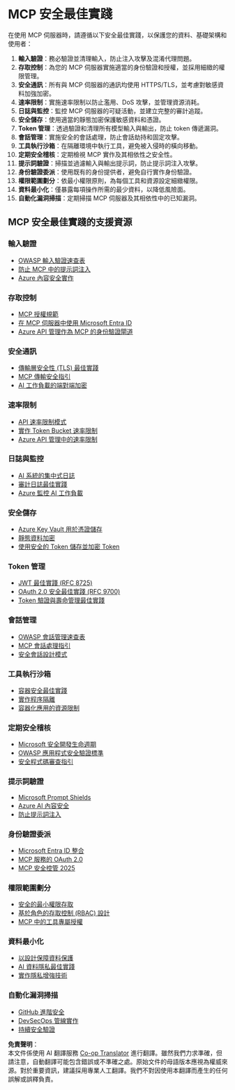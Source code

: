 <!--
CO_OP_TRANSLATOR_METADATA:
{
  "original_hash": "90bfc6f3be00e34f6124e2a24bf94167",
  "translation_date": "2025-07-16T23:07:14+00:00",
  "source_file": "02-Security/mcp-best-practices.md",
  "language_code": "tw"
}
-->
# MCP 安全最佳實踐

在使用 MCP 伺服器時，請遵循以下安全最佳實踐，以保護您的資料、基礎架構和使用者：

1. **輸入驗證**：務必驗證並清理輸入，防止注入攻擊及混淆代理問題。
2. **存取控制**：為您的 MCP 伺服器實施適當的身份驗證和授權，並採用細緻的權限管理。
3. **安全通訊**：所有與 MCP 伺服器的通訊均使用 HTTPS/TLS，並考慮對敏感資料加強加密。
4. **速率限制**：實施速率限制以防止濫用、DoS 攻擊，並管理資源消耗。
5. **日誌與監控**：監控 MCP 伺服器的可疑活動，並建立完整的審計追蹤。
6. **安全儲存**：使用適當的靜態加密保護敏感資料和憑證。
7. **Token 管理**：透過驗證和清理所有模型輸入與輸出，防止 token 傳遞漏洞。
8. **會話管理**：實施安全的會話處理，防止會話劫持和固定攻擊。
9. **工具執行沙箱**：在隔離環境中執行工具，避免被入侵時的橫向移動。
10. **定期安全稽核**：定期檢視 MCP 實作及其相依性之安全性。
11. **提示詞驗證**：掃描並過濾輸入與輸出提示詞，防止提示詞注入攻擊。
12. **身份驗證委派**：使用既有的身份提供者，避免自行實作身份驗證。
13. **權限範圍劃分**：依最小權限原則，為每個工具和資源設定細緻權限。
14. **資料最小化**：僅暴露每項操作所需的最少資料，以降低風險面。
15. **自動化漏洞掃描**：定期掃描 MCP 伺服器及其相依性中的已知漏洞。

## MCP 安全最佳實踐的支援資源

### 輸入驗證
- [OWASP 輸入驗證速查表](https://cheatsheetseries.owasp.org/cheatsheets/Input_Validation_Cheat_Sheet.html)
- [防止 MCP 中的提示詞注入](https://modelcontextprotocol.io/docs/guides/security)
- [Azure 內容安全實作](./azure-content-safety-implementation.md)

### 存取控制
- [MCP 授權規範](https://modelcontextprotocol.io/specification/draft/basic/authorization)
- [在 MCP 伺服器中使用 Microsoft Entra ID](https://den.dev/blog/mcp-server-auth-entra-id-session/)
- [Azure API 管理作為 MCP 的身份驗證閘道](https://techcommunity.microsoft.com/blog/integrationsonazureblog/azure-api-management-your-auth-gateway-for-mcp-servers/4402690)

### 安全通訊
- [傳輸層安全性 (TLS) 最佳實踐](https://learn.microsoft.com/security/engineering/solving-tls)
- [MCP 傳輸安全指引](https://modelcontextprotocol.io/docs/concepts/transports)
- [AI 工作負載的端對端加密](https://learn.microsoft.com/azure/architecture/example-scenario/confidential/end-to-end-encryption)

### 速率限制
- [API 速率限制模式](https://learn.microsoft.com/azure/architecture/patterns/rate-limiting-pattern)
- [實作 Token Bucket 速率限制](https://konghq.com/blog/engineering/how-to-design-a-scalable-rate-limiting-algorithm)
- [Azure API 管理中的速率限制](https://learn.microsoft.com/azure/api-management/rate-limit-policy)

### 日誌與監控
- [AI 系統的集中式日誌](https://learn.microsoft.com/azure/architecture/example-scenario/logging/centralized-logging)
- [審計日誌最佳實踐](https://cheatsheetseries.owasp.org/cheatsheets/Logging_Cheat_Sheet.html)
- [Azure 監控 AI 工作負載](https://learn.microsoft.com/azure/azure-monitor/overview)

### 安全儲存
- [Azure Key Vault 用於憑證儲存](https://learn.microsoft.com/azure/key-vault/general/basic-concepts)
- [靜態資料加密](https://learn.microsoft.com/security/engineering/data-encryption-at-rest)
- [使用安全的 Token 儲存並加密 Token](https://youtu.be/uRdX37EcCwg?si=6fSChs1G4glwXRy2)

### Token 管理
- [JWT 最佳實踐 (RFC 8725)](https://datatracker.ietf.org/doc/html/rfc8725)
- [OAuth 2.0 安全最佳實踐 (RFC 9700)](https://datatracker.ietf.org/doc/html/rfc9700)
- [Token 驗證與壽命管理最佳實踐](https://learn.microsoft.com/entra/identity-platform/access-tokens)

### 會話管理
- [OWASP 會話管理速查表](https://cheatsheetseries.owasp.org/cheatsheets/Session_Management_Cheat_Sheet.html)
- [MCP 會話處理指引](https://modelcontextprotocol.io/docs/guides/security)
- [安全會話設計模式](https://learn.microsoft.com/security/engineering/session-security)

### 工具執行沙箱
- [容器安全最佳實踐](https://learn.microsoft.com/azure/container-instances/container-instances-image-security)
- [實作程序隔離](https://learn.microsoft.com/windows/security/threat-protection/security-policy-settings/user-rights-assignment)
- [容器化應用的資源限制](https://kubernetes.io/docs/concepts/configuration/manage-resources-containers/)

### 定期安全稽核
- [Microsoft 安全開發生命週期](https://www.microsoft.com/sdl)
- [OWASP 應用程式安全驗證標準](https://owasp.org/www-project-application-security-verification-standard/)
- [安全程式碼審查指引](https://owasp.org/www-pdf-archive/OWASP_Code_Review_Guide_v2.pdf)

### 提示詞驗證
- [Microsoft Prompt Shields](https://learn.microsoft.com/azure/ai-services/content-safety/concepts/jailbreak-detection)
- [Azure AI 內容安全](https://learn.microsoft.com/azure/ai-services/content-safety/)
- [防止提示詞注入](https://github.com/microsoft/prompt-shield-js)

### 身份驗證委派
- [Microsoft Entra ID 整合](https://learn.microsoft.com/entra/identity-platform/v2-oauth2-auth-code-flow)
- [MCP 服務的 OAuth 2.0](https://learn.microsoft.com/security/engineering/solving-oauth)
- [MCP 安全控管 2025](./mcp-security-controls-2025.md)

### 權限範圍劃分
- [安全的最小權限存取](https://learn.microsoft.com/entra/identity-platform/secure-least-privileged-access)
- [基於角色的存取控制 (RBAC) 設計](https://learn.microsoft.com/azure/role-based-access-control/overview)
- [MCP 中的工具專屬授權](https://modelcontextprotocol.io/docs/guides/best-practices)

### 資料最小化
- [以設計保障資料保護](https://learn.microsoft.com/compliance/regulatory/gdpr-data-protection-impact-assessments)
- [AI 資料隱私最佳實踐](https://learn.microsoft.com/legal/cognitive-services/openai/data-privacy)
- [實作隱私增強技術](https://www.microsoft.com/security/blog/2021/07/13/microsofts-pet-project-privacy-enhancing-technologies-in-action/)

### 自動化漏洞掃描
- [GitHub 進階安全](https://github.com/security/advanced-security)
- [DevSecOps 管線實作](https://learn.microsoft.com/azure/devops/migrate/security-validation-cicd-pipeline)
- [持續安全驗證](https://www.microsoft.com/security/blog/2022/04/05/step-by-step-building-a-more-efficient-devsecops-environment/)

**免責聲明**：  
本文件係使用 AI 翻譯服務 [Co-op Translator](https://github.com/Azure/co-op-translator) 進行翻譯。雖然我們力求準確，但請注意，自動翻譯可能包含錯誤或不準確之處。原始文件的母語版本應視為權威來源。對於重要資訊，建議採用專業人工翻譯。我們不對因使用本翻譯而產生的任何誤解或誤釋負責。